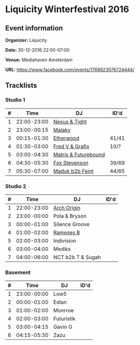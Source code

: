# Liquicity Winterfestival 2016
## Event information
**Organizer:** Liquicity

**Date:** 30-12-2016 22:00-07:00

**Venue:** Mediahaven Amsterdam

**URL:** https://www.facebook.com/events/1768823076724444/

## Tracklists
### Studio 1
| \#  | Time        | DJ                                                                           | ID'd  |
| --- | ----------- | ---------------------------------------------------------------------------- | ----- |
| 1   | 22:00-23:00 | [Nexus & Tight](../master/studio_1-1-nexus_and_tight.md)                     |       |
| 2   | 23:00-00:15 | [Malaky](../master/studio_1-2-malaky.md)                                     |       |
| 3   | 00:15-01:30 | [Etherwood](../master/studio_1-3-etherwood.md)                               | 41/41 |
| 4   | 01:30-03:00 | [Fred V & Grafix](../master/studio_1-4-fred_v_and_grafix.md)                 | 10/?  |
| 5   | 03:00-04:30 | [Matrix & Futurebound](../master/studio_1-5-matrix_and_futurebound.md)       |       |
| 6   | 04:30-05:30 | [Fox Stevenson](../master/studio_1-6-fox_stevenson.md)                       | 39/69 |
| 7   | 05:30-07:00 | [Maduk b2b Feint](../master/studio_1-7-maduk_b2b_feint.md)                   | 44/65 |

### Studio 2
| \#  | Time        | DJ                                                 | ID'd  |
| --- | ----------- | -------------------------------------------------- | ----- |
| 1   | 22:00-23:00 | [Arch Origin](../master/studio_2-1-arch_origin.md) |       |
| 2   | 23:00-00:00 | Pola & Bryson                                      |       |
| 3   | 00:00-01:00 | Silence Groove                                     |       |
| 4   | 01:00-02:00 | [Rameses B](../master/studio_2-4-rameses_b.md)     |       |
| 5   | 02:00-03:00 | Indivision                                         |       |
| 6   | 03:00-04:00 | Mediks                                             |       |
| 7   | 04:00-06:00 | NCT b2b T & Sugah                                  |       |

### Basement
| \#  | Time        | DJ         | ID'd  |
| --- | ----------- | ---------- | ----- |
| 1   | 23:00-00:00 | Low5       |       |
| 2   | 00:00-01:00 | Edlan      |       |
| 3   | 01:00-02:00 | Monrroe    |       |
| 4   | 02:00-03:00 | Futuristik |       |
| 5   | 03:00-04:15 | Gavin G    |       |
| 6   | 04:15-05:30 | Zazu       |       |
